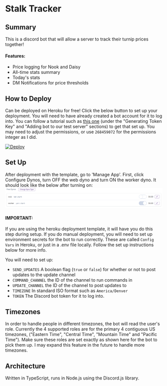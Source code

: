 # Stalk Tracker

## Summary

This is a discord bot that will allow a server to track their turnip prices together!

#### Features:

- Price logging for Nook and Daisy
- All-time stats summary
- Today's stats
- DM Notifications for price thresholds

## How to Deploy

Can be deployed on Heroku for free! Click the below button to set up your deployment. You will need to have already created a bot account for it to log into. You can follow a tutorial such as [this one](https://medium.com/davao-js/2019-tutorial-creating-your-first-simple-discord-bot-47fc836a170b) (under the "Generating Token Key" and "Adding bot to our test server" sections) to get that set up. You may need to adjust the permissions, or use `268459072` for the permissions integer as I did.

[![Deploy](https://www.herokucdn.com/deploy/button.svg)](https://heroku.com/deploy)

## Set Up

After deployment with the template, go to 'Manage App'. First, click Configure Dynos, turn OFF the web dyno and turn ON the worker dyno. It should look like the below after turning on:
![heroku dynos with web off and worker on](./docs/dynos.png)

#### IMPORTANT:

If you are using the heroku deployment template, it will have you do this step during setup. If you do manual deployment, you will need to set up environment secrets for the bot to run correctly. These are called `Config Vars` in Heroku, or just in a .env file locally. Follow the set up instructions below for more info.

You will need to set up:

- `SEND_UPDATES` A boolean flag (`true` or `false`) for whether or not to post updates to the update channel
- `COMMAND_CHANNEL` the ID of the channel to run commands in
- `UPDATE_CHANNEL` the ID of the channel to post updates to
- `TIMEZONE` In standard ISO format such as `America/Denver`
- `TOKEN` The Discord bot token for it to log into.

## Timezones

In order to handle people in different timezones, the bot will read the user's role. Currently the 4 supported roles are for the primary 4 contiguous US timezones, ("Eastern Time", "Central Time", "Mountain Time" and "Pacific Time"). Make sure these roles are set exactly as shown here for the bot to pick them up. I may expand this feature in the future to handle more timezones.

## Architecture

Written in TypeScript, runs in Node.js using the Discord.js library.
